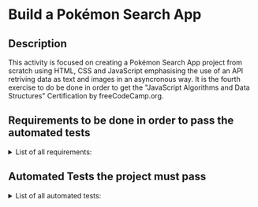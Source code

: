 # Build a Pokémon Search App

## Description
This activity is focused on creating a Pokémon Search App project from scratch using HTML, CSS and JavaScript emphasising the use of an API retriving data as text and images in an asyncronous way. It is the fourth exercise to do be done in order to get the "JavaScript Algorithms and Data Structures" Certification by freeCodeCamp.org. 

## Requirements to be done in order to pass the automated tests
<details>
  <summary>List of all requirements: </summary>
  <br>

  1. You should have an input element with an id of "search-input".
  1. You should have a button element with an id of "search-button".
  1. You should have an element with an id of "pokemon-name".
  1. You should have an element with an id of "pokemon-id".
  1. You should have an element with an id of "weight".
  1. You should have an element with an id of "height".
  1. You should have an element with an id of "types".
  1. You should have an element with an id of "hp".
  1. You should have an element with an id of "attack".
  1. You should have an element with an id of "defense".
  1. You should have an element with an id of "special-attack".
  1. You should have an element with an id of "special-defense".
  1. You should have an element with an id of "speed".
  1. When the #search-input element contains the value Red and the #search-button element is clicked, an alert should appear with the text "Pokémon not found".
  1. When the #search-input element contains the value Pikachu and the #search-button element is clicked, the values in the #pokemon-name, #pokemon-id, #weight, #height, #hp, #attack, #defense, #special-attack, #special-defense, and #speed elements should be PIKACHU, #25 or 25, Weight: 60 or 60, Height: 4 or 4, 35, 55, 40, 50, 50, and 90, respectively.
  1. When the #search-input element contains the value Pikachu and the #search-button element is clicked, you should add an img element with the id of "sprite" and the src set to the Pokémon's front_default sprite to the page.
  1. When the #search-input element contains the value Pikachu and the #search-button element is clicked, the #types element should contain a single inner element with the value ELECTRIC. The #types element content should be cleared between searches.
  1. When the #search-input element contains the value 94 and the #search-button element is clicked, the values in the #pokemon-name, #pokemon-id, #weight, #height, #hp, #attack, #defense, #special-attack, #special-defense, and #speedelements should be GENGAR, #94 or 94, Weight: 405 or 405, Height: 15 or 15, 60, 65, 60, 130, 75, and 110, respectively.
  1. When the #search-input element contains the value 94 and the #search-button element is clicked, you should add an img element with the id of sprite and the src set to the Pokémon's front_default sprite to the page.
  1. When the #search-input element contains the value 94 and the #search-button element is clicked, the #types element should contain two inner elements with the text values GHOST and POISON, respectively. The #types element content should be cleared between searches.
</details>


## Automated Tests the project must pass
<details>
  <summary>List of all automated tests: </summary>
  <br>

  - You should have an input element with an id of "search-input" and is required.
  - You should have a button element with an id of "search-button".
  - You should have an element with an id of "pokemon-name".
  - You should have an element with an id of "pokemon-id".
  - You should have an element with an id of "weight".
  - You should have an element with an id of "height".
  - You should have an element with an id of "types".
  - You should have an element with an id of "hp".
  - You should have an element with an id of "attack".
  - You should have an element with an id of "defense".
  - You should have an element with an id of "special-attack".
  - You should have an element with an id of "special-defense".
  - You should have an element with an id of "speed".
  - When the #search-input element contains the value Red and the #search-button element is clicked, an alert should appear with the text "Pokémon not found".
  - When the #search-input element contains the value Pikachu and the #search-button element is clicked, the values in the #pokemon-name, #pokemon-id, #weight, #height, #hp, #attack, #defense, #special-attack, #special-defense, and #speed elements should be PIKACHU, #25 or 25, Weight: 60 or 60, Height: 4 or 4, 35, 55, 40, 50, 50, and 90, respectively.
  - When the #search-input element contains the value Pikachu and the #search-button element is clicked, you should add an img element with the id of "sprite" and the src set to the Pokémon's front_default sprite to the page.
  - When the #search-input element contains the value Pikachu and the #search-button element is clicked, the #types element should contain a single inner element with the value ELECTRIC. Make sure the #types element content is cleared between searches.
  - When the #search-input element contains the value 94 and the #search-button element is clicked, the values in the #pokemon-name, #pokemon-id, #weight, #height, #hp, #attack, #defense, #special-attack, #special-defense, and #speed elements should be GENGAR, #94 or 94, Weight: 405 or 405, Height: 15 or 15, 60, 65, 60, 130, 75, and 110, respectively.
  - When the #search-input element contains the value 94 and the #search-button element is clicked, you should add an img element with the id of "sprite" and the src set to the Pokémon's front_default sprite to the page.
  - When the #search-input element contains the value 94 and the #search-button element is clicked, the #types element should contain two inner elements with the text values GHOST and POISON, respectively. Make sure the #types element content is cleared between searches.
  - When the #search-input element contains an invalid Pokemon name and the #search-button element is clicked, an alert should appear with the text "Pokémon not found".
  - When the #search-input element contains a valid Pokemon id and the #search-button element is clicked, the UI should be filled with the correct data.

</details>